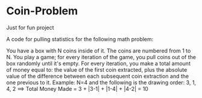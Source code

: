 # Coin-Problem
Just for fun project

A code for pulling statistics for the following math problem:

You have a box with N coins inside of it. The coins are numbered from 1 to N. You play a game; for every iteration of the game, 
you pull coins out of the box randomly until it's empty. For every iteration, you make a total amount of money equal to: 
the value of the first coin extracted, plus the absolute value of the difference between each subsequent coin extraction
and the one previous to it.
Example: N=4 and the following is the drawing order: 3, 1, 4, 2 ==> Total Money Made = 3 + |3-1| + |1-4| + |4-2| = 10

